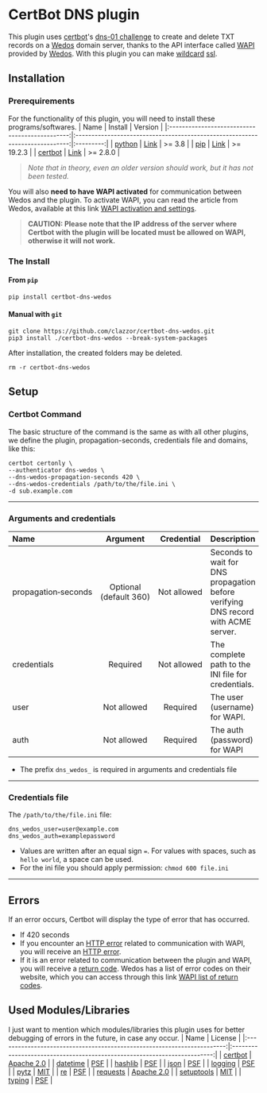 # CertBot DNS plugin
This plugin uses [certbot](https://github.com/certbot/certbot)'s [dns-01 challenge](https://letsencrypt.org/docs/challenge-types) to create and delete TXT records on a [Wedos](https://www.wedos.com) domain server, thanks to the API interface called [WAPI](https://kb.wedos.com/en/kategorie/wapi-api-interface) provided by [Wedos](https://www.wedos.com). With this plugin you can make [wildcard](https://en.wikipedia.org/wiki/Wildcard_DNS_record) [ssl](https://letsencrypt.org/docs/faq/#does-let-s-encrypt-issue-wildcard-certificates). 

## Installation
### Prerequirements
For the functionality of this plugin, you will need to install these programs/softwares.
| Name                                           | Install                                                                      | Version   |
|:----------------------------------------------:|:----------------------------------------------------------------------------:|:---------:|
| [python](https://github.com/python/cpython)    | [Link](https://packaging.python.org/en/latest/tutorials/installing-packages) | >= 3.8    |
| [pip](https://github.com/pypa/pip/)            | [Link](https://pip.pypa.io/en/stable/installation)                           | >= 19.2.3 |
| [certbot](https://github.com/certbot/certbot/) | [Link](https://certbot.eff.org/instructions)                                 | >= 2.8.0  |

> _Note that in theory, even an older version should work, but it has not been tested._

You will also **need to have WAPI activated** for communication between Wedos and the plugin. To activate WAPI, you can read the article from Wedos, available at this link [WAPI activation and settings](https://kb.wedos.com/en/wapi-api-interface/wapi-activation-and-settings).
> **CAUTION: Please note that the IP address of the server where Certbot with the plugin will be located must be allowed on WAPI, otherwise it will not work.**

### The Install
#### From `pip`
```commandline
pip install certbot-dns-wedos
```

#### Manual with `git`
```commandline
git clone https://github.com/clazzor/certbot-dns-wedos.git
pip3 install ./certbot-dns-wedos --break-system-packages
```

After installation, the created folders may be deleted.

```commandline
rm -r certbot-dns-wedos
```


## Setup
### Certbot Command
The basic structure of the command is the same as with all other plugins, we define the plugin, propagation-seconds, credentials file and domains, like this:
```commandline
certbot certonly \
--authenticator dns-wedos \
--dns-wedos-propagation‑seconds 420 \
--dns-wedos-credentials /path/to/the/file.ini \
-d sub.example.com
```

---
### Arguments and credentials

| Name                       | Argument                    | Credential       | Description                                                                       |
|:---------------------------|:---------------------------:|:----------------:|:----------------------------------------------------------------------------------|
| propagation&#x2011;seconds | Optional (default&#160;360) | Not&#160;allowed | Seconds to wait for DNS propagation before verifying DNS record with ACME server. |
| credentials                | Required                    | Not&#160;allowed | The complete path to the INI file for credentials.                                |
| user                       | Not&#160;allowed            | Required         | The user (username) for WAPI.                                                     |
| auth                       | Not&#160;allowed            | Required         | The auth (password) for WAPI                                                      |
* The prefix `dns_wedos_` is required in arguments and credentials file 
---
### Credentials file
The `/path/to/the/file.ini` file:
```commandline
dns_wedos_user=user@example.com
dns_wedos_auth=examplepassword
```

* Values are written after an equal&#160;sign&#160;`=`. For values with spaces, such as `hello world`, a space can be used.
* For the ini file you should apply permission: `chmod 600 file.ini`
---

## Errors
If an error occurs, Certbot will display the type of error that has occurred.  
* If 420 seconds
* If you encounter an [HTTP error](https://developer.mozilla.org/en-US/docs/Web/HTTP/Status) related to communication with WAPI, you will receive an [HTTP error](https://developer.mozilla.org/en-US/docs/Web/HTTP/Status).
* If it is an error related to communication between the plugin and WAPI, you will receive a [return code](https://en.wikipedia.org/wiki/Exit_status). Wedos has a list of error codes on their website, which you can access through this link [WAPI list of return codes](https://kb.wedos.com/en/wapi-api-interface/wapi-manual/#return-codes).

## Used Modules/Libraries
I just want to mention which modules/libraries this plugin uses for better debugging of errors in the future, in case any occur.
| Name                                                                    | License                                                                  |
|:-----------------------------------------------------------------------:|:------------------------------------------------------------------------:|
| [certbot](https://github.com/certbot/certbot)                           | [Apache 2.0](https://github.com/certbot/certbot/blob/master/LICENSE.txt) |
| [datetime](https://github.com/python/cpython/blob/main/Lib/datetime.py) | [PSF](https://github.com/python/cpython/blob/main/LICENSE)               |
| [hashlib](https://github.com/python/cpython/blob/main/Lib/hashlib.py)   | [PSF](https://github.com/python/cpython/blob/main/LICENSE)               |
| [json](https://github.com/python/cpython/blob/main/Lib/json)            | [PSF](https://github.com/python/cpython/blob/main/LICENSE)               |
| [logging](https://github.com/python/cpython/blob/main/Lib/logging)      | [PSF](https://github.com/python/cpython/blob/main/LICENSE)               |
| [pytz](https://github.com/stub42/pytz)                                  | [MIT](https://github.com/stub42/pytz/blob/master/LICENSE.txt)            |
| [re](https://github.com/python/cpython/blob/main/Lib/re)                | [PSF](https://github.com/python/cpython/blob/main/LICENSE)               |
| [requests](https://github.com/psf/requests)                             | [Apache 2.0](https://github.com/psf/requests/blob/main/LICENSE)          |
| [setuptools](https://github.com/pypa/setuptools)                        | [MIT](https://github.com/pypa/setuptools/blob/main/LICENSE)              |
| [typing](https://github.com/python/cpython/blob/main/Lib/typing.py)     | [PSF](https://github.com/python/cpython/blob/main/LICENSE)               |
